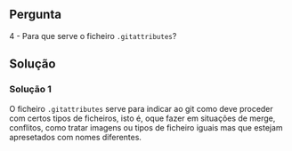 ## Pergunta
4 - Para que serve o ficheiro `.gitattributes`?

## Solução

### Solução 1
O ficheiro `.gitattributes` serve para indicar ao git como deve proceder com certos tipos de ficheiros, isto é, oque fazer em situações de merge, conflitos, como tratar imagens ou tipos de ficheiro iguais mas que estejam apresetados com nomes diferentes.
